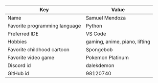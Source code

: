 | Key | Value |
| ---- | --- |
| Name | Samuel Mendoza |
| Favorite programming language | Python |
| Preferred IDE | VS Code |
| Hobbies | gaming, anime, piano, lifting |
| Favorite childhood cartoon | Spongebob |
| Favorite video game | Pokemon Platinum |
| Discord id | dalekdemon |
| GitHub id | 98120740 |